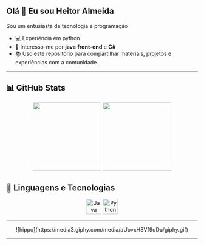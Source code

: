 ## Olá 👋 Eu sou Heitor Almeida

Sou um entusiasta de tecnologia e programação

- 💻 Experiência em python
- 🔐 Interesso-me por **java** **front-end** e **C#**
- 📚 Uso este repositório para compartilhar materiais, projetos e experiências com a comunidade.
---

## 📊 GitHub Stats

<p align="center">
  <img height="180em" src="https://github-readme-stats.vercel.app/api?username=y4Lis&show_icons=true&theme=tokyonight&hide_title=false" />
  <img height="180em" src="https://github-readme-stats.vercel.app/api/top-langs/?username=y4Lis&layout=compact&theme=tokyonight" />
</p>

## 🚀 Linguagens e Tecnologias

<p align="center">
  <img src="https://cdn.jsdelivr.net/gh/devicons/devicon/icons/java/java-original.svg" height="40" alt="Java" />
  <img src="https://cdn.jsdelivr.net/gh/devicons/devicon/icons/python/python-original.svg" height="40" alt="Python" />
</p>

---

<p align="center">
  ![hippo](https://media3.giphy.com/media/aUovxH8Vf9qDu/giphy.gif)
</p>

---
